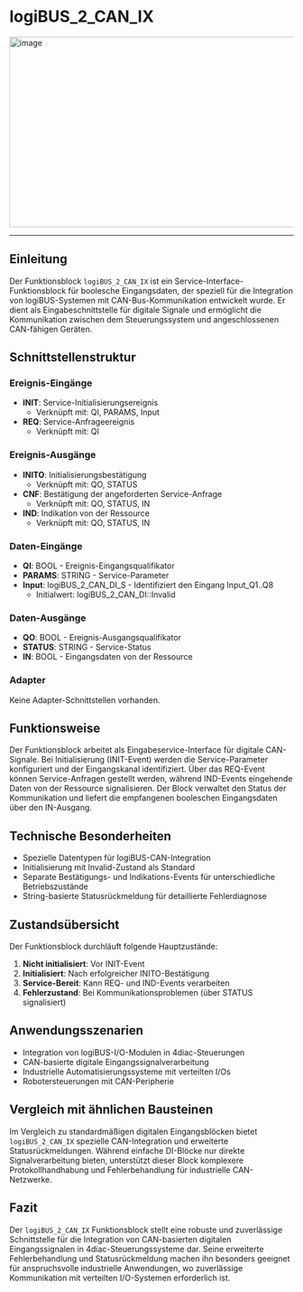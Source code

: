 # logiBUS_2_CAN_IX

<img width="1949" height="337" alt="image" src="https://github.com/user-attachments/assets/dfea6f34-2a15-48ff-87b0-54e6821f2c0d" />

* * * * * * * * * *

## Einleitung
Der Funktionsblock `logiBUS_2_CAN_IX` ist ein Service-Interface-Funktionsblock für boolesche Eingangsdaten, der speziell für die Integration von logiBUS-Systemen mit CAN-Bus-Kommunikation entwickelt wurde. Er dient als Eingabeschnittstelle für digitale Signale und ermöglicht die Kommunikation zwischen dem Steuerungssystem und angeschlossenen CAN-fähigen Geräten.

## Schnittstellenstruktur

### **Ereignis-Eingänge**
- **INIT**: Service-Initialisierungsereignis
  - Verknüpft mit: QI, PARAMS, Input
- **REQ**: Service-Anfrageereignis
  - Verknüpft mit: QI

### **Ereignis-Ausgänge**
- **INITO**: Initialisierungsbestätigung
  - Verknüpft mit: QO, STATUS
- **CNF**: Bestätigung der angeforderten Service-Anfrage
  - Verknüpft mit: QO, STATUS, IN
- **IND**: Indikation von der Ressource
  - Verknüpft mit: QO, STATUS, IN

### **Daten-Eingänge**
- **QI**: BOOL - Ereignis-Eingangsqualifikator
- **PARAMS**: STRING - Service-Parameter
- **Input**: logiBUS_2_CAN_DI_S - Identifiziert den Eingang Input_Q1..Q8
  - Initialwert: logiBUS_2_CAN_DI::Invalid

### **Daten-Ausgänge**
- **QO**: BOOL - Ereignis-Ausgangsqualifikator
- **STATUS**: STRING - Service-Status
- **IN**: BOOL - Eingangsdaten von der Ressource

### **Adapter**
Keine Adapter-Schnittstellen vorhanden.

## Funktionsweise
Der Funktionsblock arbeitet als Eingabeservice-Interface für digitale CAN-Signale. Bei Initialisierung (INIT-Event) werden die Service-Parameter konfiguriert und der Eingangskanal identifiziert. Über das REQ-Event können Service-Anfragen gestellt werden, während IND-Events eingehende Daten von der Ressource signalisieren. Der Block verwaltet den Status der Kommunikation und liefert die empfangenen booleschen Eingangsdaten über den IN-Ausgang.

## Technische Besonderheiten
- Spezielle Datentypen für logiBUS-CAN-Integration
- Initialisierung mit Invalid-Zustand als Standard
- Separate Bestätigungs- und Indikations-Events für unterschiedliche Betriebszustände
- String-basierte Statusrückmeldung für detaillierte Fehlerdiagnose

## Zustandsübersicht
Der Funktionsblock durchläuft folgende Hauptzustände:
1. **Nicht initialisiert**: Vor INIT-Event
2. **Initialisiert**: Nach erfolgreicher INITO-Bestätigung
3. **Service-Bereit**: Kann REQ- und IND-Events verarbeiten
4. **Fehlerzustand**: Bei Kommunikationsproblemen (über STATUS signalisiert)

## Anwendungsszenarien
- Integration von logiBUS-I/O-Modulen in 4diac-Steuerungen
- CAN-basierte digitale Eingangssignalverarbeitung
- Industrielle Automatisierungssysteme mit verteilten I/Os
- Robotersteuerungen mit CAN-Peripherie

## Vergleich mit ähnlichen Bausteinen
Im Vergleich zu standardmäßigen digitalen Eingangsblöcken bietet `logiBUS_2_CAN_IX` spezielle CAN-Integration und erweiterte Statusrückmeldungen. Während einfache DI-Blöcke nur direkte Signalverarbeitung bieten, unterstützt dieser Block komplexere Protokollhandhabung und Fehlerbehandlung für industrielle CAN-Netzwerke.

## Fazit
Der `logiBUS_2_CAN_IX` Funktionsblock stellt eine robuste und zuverlässige Schnittstelle für die Integration von CAN-basierten digitalen Eingangssignalen in 4diac-Steuerungssysteme dar. Seine erweiterte Fehlerbehandlung und Statusrückmeldung machen ihn besonders geeignet für anspruchsvolle industrielle Anwendungen, wo zuverlässige Kommunikation mit verteilten I/O-Systemen erforderlich ist.
